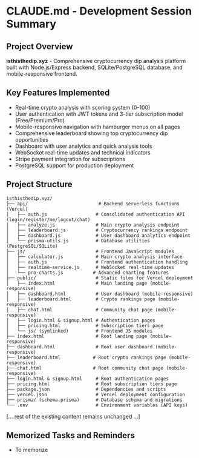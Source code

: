 # CLAUDE.md - Development Session Summary

## Project Overview
**isthisthedip.xyz** - Comprehensive cryptocurrency dip analysis platform built with Node.js/Express backend, SQLite/PostgreSQL database, and mobile-responsive frontend.

## Key Features Implemented
- Real-time crypto analysis with scoring system (0-100)
- User authentication with JWT tokens and 3-tier subscription model (Free/Premium/Pro)
- Mobile-responsive navigation with hamburger menus on all pages
- Comprehensive leaderboard showing top cryptocurrency dip opportunities
- Dashboard with user analytics and quick analysis tools
- WebSocket real-time updates and technical indicators
- Stripe payment integration for subscriptions
- PostgreSQL support for production deployment

## Project Structure
```
isthisthedip.xyz/
├── api/                          # Backend serverless functions (Vercel)
│   ├── auth.js                  # Consolidated authentication API (login/register/me/logout/chat)
│   ├── analyze.js               # Main crypto analysis endpoint
│   ├── leaderboard.js           # Cryptocurrency rankings endpoint
│   ├── dashboard.js             # User dashboard analytics endpoint
│   └── prisma-utils.js          # Database utilities (PostgreSQL/SQLite)
├── js/                          # Frontend JavaScript modules  
│   ├── calculator.js            # Main crypto analysis interface
│   ├── auth.js                  # Frontend authentication handling
│   ├── realtime-service.js      # WebSocket real-time updates
│   └── pro-charts.js           # Advanced charting features
├── public/                      # Static files for Vercel deployment
│   ├── index.html               # Main landing page (mobile-responsive)
│   ├── dashboard.html           # User dashboard (mobile-responsive)
│   ├── leaderboard.html         # Crypto rankings page (mobile-responsive)
│   ├── chat.html                # Community chat page (mobile-responsive)
│   ├── login.html & signup.html # Authentication pages
│   ├── pricing.html             # Subscription tiers page
│   └── js/ (symlinked)          # Frontend JS modules
├── index.html                   # Root landing page (mobile-responsive)
├── dashboard.html               # Root user dashboard (mobile-responsive)
├── leaderboard.html            # Root crypto rankings page (mobile-responsive)
├── chat.html                   # Root community chat page (mobile-responsive)
├── login.html & signup.html     # Root authentication pages
├── pricing.html                 # Root subscription tiers page
├── package.json                 # Dependencies and scripts
├── vercel.json                  # Vercel deployment configuration
├── prisma/ (schema.prisma)      # Database schema and migrations
└── .env                         # Environment variables (API keys)
```

[... rest of the existing content remains unchanged ...]

## Memorized Tasks and Reminders
- To memorize